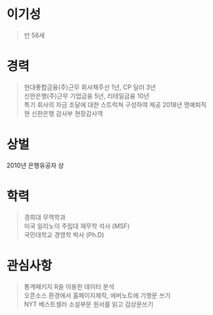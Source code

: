 # 이기성  
> 만 56세  

# 경력  
> 현대좋합금융(주)근무 회사채주선 1년, CP 딜러 3년  
> 신한은행(주)근무 기업금융 5년, 리테일금융 10년    
> 특기 회사의 자금 조달에 대한 스트럭쳐 구성하여 제공
> 2018년 명예퇴직   
> 현 신한은행 감사부 현장감사역   

# 상벌   
2010년 은행유공자 상 

# 학력 
> 경희대 무역학과    
> 미국 일리노이 주립대 재무학 석사 (MSF)    
> 국민대학교 경영학 박사 (Ph.D)   

# 관심사항
> 통계패키지 R을 이용한 데이터 분석  
> 오픈소스 환경에서 홈페이지제작, 에버노트에 기행문 쓰기         
> NYT 베스트셀러 소설부문 원서를 읽고 감상문쓰기       
